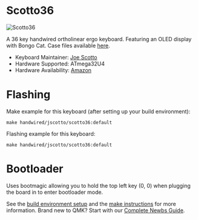 # Scotto36

![Scotto36](https://i.imgur.com/MCGv0ZHh.jpeg)

A 36 key handwired ortholinear ergo keyboard. Featuring an OLED display with Bongo Cat. Case files available [here](https://github.com/joe-scotto/keyboards.git).

-   Keyboard Maintainer: [Joe Scotto](https://github.com/joe-scotto)
-   Hardware Supported: ATmega32U4
-   Hardware Availability: [Amazon](https://amazon.com)


# Flashing

Make example for this keyboard (after setting up your build environment):

    make handwired/jscotto/scotto36:default

Flashing example for this keyboard:

    make handwired/jscotto/scotto36:default
    
# Bootloader
Uses bootmagic allowing you to hold the top left key (0, 0) when plugging the board in to enter bootloader mode.

See the [build environment setup](https://docs.qmk.fm/#/getting_started_build_tools) and the [make instructions](https://docs.qmk.fm/#/getting_started_make_guide) for more information. Brand new to QMK? Start with our [Complete Newbs Guide](https://docs.qmk.fm/#/newbs).
